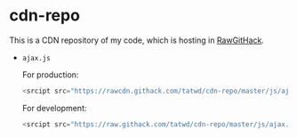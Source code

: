 # cdn-repo

This is a CDN repository of my code, which is hosting in [RawGitHack](http://raw.githack.com/).
<!-- ([RawGit](https://rawgit.com/)) -->

- `ajax.js`

  For production:

  ```js
  <srcipt src="https://rawcdn.githack.com/tatwd/cdn-repo/master/js/ajax.js"></script>
  ```

  For development:

  ``` js
  <srcipt src="https://raw.githack.com/tatwd/cdn-repo/master/js/ajax.js"></script>
  ```